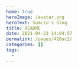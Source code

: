 ```yaml
---
home: true
heroImage: /avatar.png
heroText: SumLiu's blog
title: README
date: 2021-04-23 14:04:57
permalink: /pages/420ac2/
categories: []
tags: 
  - 
---
```

